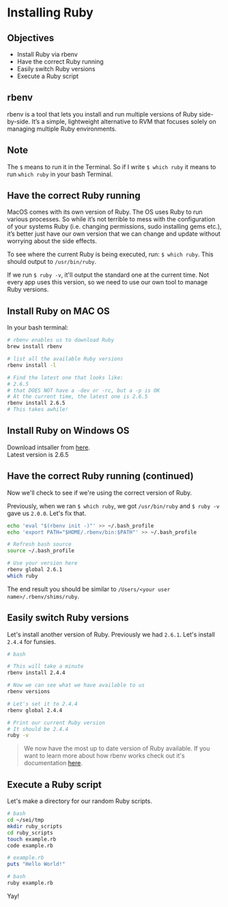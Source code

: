 # Installing Ruby

## Objectives

* Install Ruby via rbenv
* Have the correct Ruby running
* Easily switch Ruby versions
* Execute a Ruby script

## rbenv
rbenv is a tool that lets you install and run multiple versions of Ruby side-by-side. It’s a simple, lightweight alternative to RVM that focuses solely on managing multiple Ruby environments.

## Note

The `$` means to run it in the Terminal. So if I write `$ which ruby` it means to run `which ruby` in your bash Terminal.


## Have the correct Ruby running

MacOS comes with its own version of Ruby. The OS uses Ruby to run various processes. So while it’s not terrible to mess with the configuration of your systems Ruby (i.e. changing permissions, sudo installing gems etc.), it’s better just have our own version that we can change and update without worrying about the side effects.   

To see where the current Ruby is being executed, run: `$ which ruby`. This should output to `/usr/bin/ruby`.

If we run `$ ruby -v`, it'll output the standard one at the current time. Not every app uses this version, so we need to use our own tool to manage Ruby versions.


## Install Ruby on MAC OS

In your bash terminal:

```bash
# rbenv enables us to download Ruby
brew install rbenv

# list all the available Ruby versions
rbenv install -l

# Find the latest one that looks like:
# 2.6.5
# that DOES NOT have a -dev or -rc, but a -p is OK
# At the current time, the latest one is 2.6.5
rbenv install 2.6.5
# This takes awhile!
```
## Install Ruby on Windows OS
Download intsaller from [here](https://www.ruby-lang.org/en/downloads/). <br>
Latest version is 2.6.5

## Have the correct Ruby running (continued)

Now we'll check to see if we're using the correct version of Ruby.

Previously, when we ran `$ which ruby`, we got `/usr/bin/ruby` and `$ ruby -v` gave us `2.0.0`. Let's fix that.

```bash
echo 'eval "$(rbenv init -)"' >> ~/.bash_profile
echo 'export PATH="$HOME/.rbenv/bin:$PATH"' >> ~/.bash_profile

# Refresh bash source
source ~/.bash_profile

# Use your version here
rbenv global 2.6.1
which ruby
```

The end result you should be similar to `/Users/<your user name>/.rbenv/shims/ruby`.


## Easily switch Ruby versions

Let's install another version of Ruby. Previously we had `2.6.1`. Let's install `2.4.4` for funsies.

```bash
# bash

# This will take a minute
rbenv install 2.4.4

# Now we can see what we have available to us
rbenv versions

# Let's set it to 2.4.4
rbenv global 2.4.4

# Print our current Ruby version
# It should be 2.4.4
ruby -v
```


> We now have the most up to date version of Ruby available.  If you want to learn more about how rbenv works check out it's documentation [here](https://github.com/sstephenson/rbenv).


## Execute a Ruby script

Let's make a directory for our random Ruby scripts.

```bash
# bash
cd ~/sei/tmp
mkdir ruby_scripts
cd ruby_scripts
touch example.rb
code example.rb
```

```ruby
# example.rb
puts "Hello World!"
```

```bash
# bash
ruby example.rb
```

Yay!
